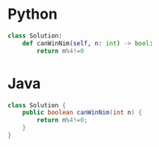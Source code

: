 # Python
```python
class Solution:
    def canWinNim(self, n: int) -> bool:
        return n%4!=0
```
# Java
```java
class Solution {
    public boolean canWinNim(int n) {
        return n%4!=0;
    }
}
```
